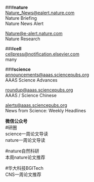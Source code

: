 \###**nature**  
Nature_News@ealert.nature.com   
Nature Briefing  
Nature News Alert  
  
Nature@e-alert.nature.com  
Nature Research  
  
  
\###**cell**    
cellpress@notification.elsevier.com  
many  
    
    
\###**science**  
announcements@aaas.sciencepubs.org   
AAAS Science Advances  
  
roundup@aaas.sciencepubs.org  
AAAS / Science Chinese  

alerts@aaas.sciencepubs.org   
News from Science: Weekly Headlines  
  
**微信公众号**  
\#研圈  
science一周论文导读  
nature一周论文导读  
  
\#nature自然科研  
本周nature论文推荐  
  
\#华大科技BGITech  
CNS一周论文推荐  
